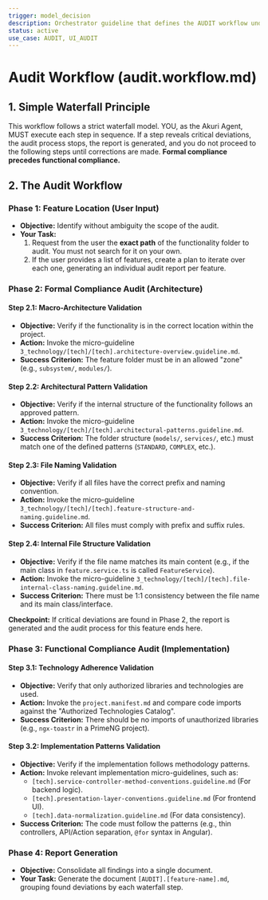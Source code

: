 ```yaml
---
trigger: model_decision
description: Orchestrator guideline that defines the AUDIT workflow under the Hierarchical Waterfall Model. It invokes a sequence of micro-guidelines to audit formal and then functional compliance of a functionality.
status: active
use_case: AUDIT, UI_AUDIT
---
```


# Audit Workflow (audit.workflow.md)

## 1. Simple Waterfall Principle

This workflow follows a strict waterfall model. YOU, as the Akuri Agent, MUST execute each step in sequence. If a step reveals critical deviations, the audit process stops, the report is generated, and you do not proceed to the following steps until corrections are made. **Formal compliance precedes functional compliance.**

## 2. The Audit Workflow

### Phase 1: Feature Location (User Input)

-   **Objective:** Identify without ambiguity the scope of the audit.
-   **Your Task:**
    1.  Request from the user the **exact path** of the functionality folder to audit. You must not search for it on your own.
    2.  If the user provides a list of features, create a plan to iterate over each one, generating an individual audit report per feature.

### Phase 2: Formal Compliance Audit (Architecture)

#### Step 2.1: Macro-Architecture Validation
-   **Objective:** Verify if the functionality is in the correct location within the project.
-   **Action:** Invoke the micro-guideline `3_technology/[tech]/[tech].architecture-overview.guideline.md`.
-   **Success Criterion:** The feature folder must be in an allowed "zone" (e.g., `subsystem/`, `modules/`).

#### Step 2.2: Architectural Pattern Validation
-   **Objective:** Verify if the internal structure of the functionality follows an approved pattern.
-   **Action:** Invoke the micro-guideline `3_technology/[tech]/[tech].architectural-patterns.guideline.md`.
-   **Success Criterion:** The folder structure (`models/`, `services/`, etc.) must match one of the defined patterns (`STANDARD`, `COMPLEX`, etc.).

#### Step 2.3: File Naming Validation
-   **Objective:** Verify if all files have the correct prefix and naming convention.
-   **Action:** Invoke the micro-guideline `3_technology/[tech]/[tech].feature-structure-and-naming.guideline.md`.
-   **Success Criterion:** All files must comply with prefix and suffix rules.

#### Step 2.4: Internal File Structure Validation
-   **Objective:** Verify if the file name matches its main content (e.g., if the main class in `feature.service.ts` is called `FeatureService`).
-   **Action:** Invoke the micro-guideline `3_technology/[tech]/[tech].file-internal-class-naming.guideline.md`.
-   **Success Criterion:** There must be 1:1 consistency between the file name and its main class/interface.

**Checkpoint:** If critical deviations are found in Phase 2, the report is generated and the audit process for this feature ends here.

### Phase 3: Functional Compliance Audit (Implementation)

#### Step 3.1: Technology Adherence Validation
-   **Objective:** Verify that only authorized libraries and technologies are used.
-   **Action:** Invoke the `project.manifest.md` and compare code imports against the "Authorized Technologies Catalog".
-   **Success Criterion:** There should be no imports of unauthorized libraries (e.g., `ngx-toastr` in a PrimeNG project).

#### Step 3.2: Implementation Patterns Validation
-   **Objective:** Verify if the implementation follows methodology patterns.
-   **Action:** Invoke relevant implementation micro-guidelines, such as:
    -   `[tech].service-controller-method-conventions.guideline.md` (For backend logic).
    -   `[tech].presentation-layer-conventions.guideline.md` (For frontend UI).
    -   `[tech].data-normalization.guideline.md` (For data consistency).
-   **Success Criterion:** The code must follow the patterns (e.g., thin controllers, API/Action separation, `@for` syntax in Angular).

### Phase 4: Report Generation

-   **Objective:** Consolidate all findings into a single document.
-   **Your Task:** Generate the document `[AUDIT].[feature-name].md`, grouping found deviations by each waterfall step.